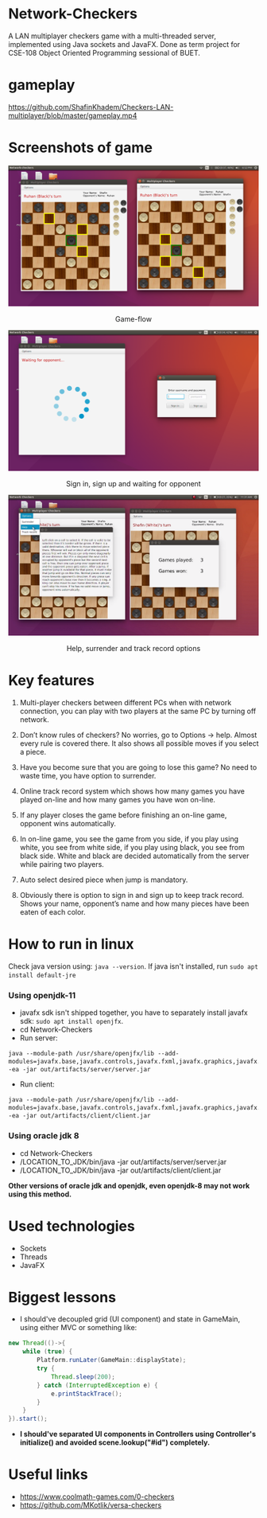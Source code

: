 # Network-Checkers
A LAN multiplayer checkers game with a multi-threaded server, implemented using Java sockets and JavaFX. Done as term project for CSE-108 Object Oriented Programming sessional of BUET.

# gameplay
https://github.com/ShafinKhadem/Checkers-LAN-multiplayer/blob/master/gameplay.mp4

# Screenshots of game

![Game-flow](screenshots/ss1.png?raw=true "Game-flow")

<p align="center">Game-flow</p>

![Sign in, sign up and waiting for opponent](screenshots/ss2.png?raw=true "Sign in, sign up and waiting for opponent")

<p align="center">Sign in, sign up and waiting for opponent</p>

![Help, surrender and track record options](screenshots/ss3.png?raw=true "Help, surrender and track record options")

<p align="center">Help, surrender and track record options</p>


# Key features

1. Multi-player checkers between different PCs when with network connection, you can play with two players at the same PC by turning off network.

2. Don’t know rules of checkers? No worries, go to Options → help. Almost every rule is covered there. It also shows all possible moves if you select a piece.

3. Have you become sure that you are going to lose this game? No need to waste time, you have option to surrender.

4. Online track record system which shows how many games you have played on-line and how many games you have won on-line.

5. If any player closes the game before finishing an on-line game, opponent wins automatically.

6. In on-line game, you see the game from you side, if you play using white, you see from white side, if you play using black, you see from black side. White and black are decided automatically from the server while pairing two players.

7. Auto select desired piece when jump is mandatory.

8. Obviously there is option to sign in and sign up to keep track record. Shows your name, opponent’s name and how many pieces have been eaten of each color.

# How to run in linux

Check java version using: `java --version`. If java isn't installed, run `sudo apt install default-jre`

### Using openjdk-11

- javafx sdk isn't shipped together, you have to separately install javafx sdk: `sudo apt install openjfx`.
- cd Network-Checkers
- Run server:

```
java --module-path /usr/share/openjfx/lib --add-modules=javafx.base,javafx.controls,javafx.fxml,javafx.graphics,javafx.media,javafx.swing,javafx.web -ea -jar out/artifacts/server/server.jar
```

- Run client:

```
java --module-path /usr/share/openjfx/lib --add-modules=javafx.base,javafx.controls,javafx.fxml,javafx.graphics,javafx.media,javafx.swing,javafx.web -ea -jar out/artifacts/client/client.jar
```


### Using oracle jdk 8
- cd Network-Checkers
- /LOCATION_TO_JDK/bin/java -jar out/artifacts/server/server.jar
- /LOCATION_TO_JDK/bin/java -jar out/artifacts/client/client.jar

__Other versions of oracle jdk and openjdk, even openjdk-8 may not work using this method.__

# Used technologies
- Sockets
- Threads
- JavaFX

# Biggest lessons
- I should've decoupled grid (UI component) and state in GameMain, using either MVC or something like:

```java
new Thread(()->{
    while (true) {
        Platform.runLater(GameMain::displayState);
        try {
            Thread.sleep(200);
        } catch (InterruptedException e) {
            e.printStackTrace();
        }
    }
}).start();
```

- __I should've separated UI components in Controllers using Controller's initialize() and avoided scene.lookup("#id") completely.__

# Useful links
- https://www.coolmath-games.com/0-checkers
- https://github.com/MKotlik/versa-checkers
